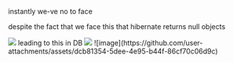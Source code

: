<p>instantly we-ve no to face</p>
<p>despite the fact that we face this that hibernate returns null objects </p>
<img src="https://github.com/user-attachments/assets/dcb81354-5dee-4e95-b44f-86cf70c06d9c">
leading to this in DB
<img src="https://github.com/user-attachments/assets/c1f59eec-b3ff-4769-980a-b3f6cc0c173a
">
![image](https://github.com/user-attachments/assets/dcb81354-5dee-4e95-b44f-86cf70c06d9c)
